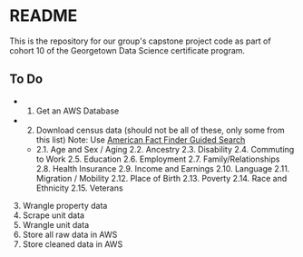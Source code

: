 # README

This is the repository for our group's capstone project code as part of cohort 10 of the Georgetown Data Science certificate program.

## To Do

 * 1. Get an AWS Database 
 * 2. Download census data (should not be all of these, only some from this list) Note: Use [American Fact Finder Guided Search](https://factfinder.census.gov/faces/nav/jsf/pages/guided_search.xhtml)
   * 2.1. Age and Sex / Aging
    2.2. Ancestry
    2.3. Disability
    2.4. Commuting to Work
    2.5. Education
    2.6. Employment
    2.7. Family/Relationships
    2.8. Health Insurance
    2.9. Income and Earnings
    2.10. Language
    2.11. Migration / Mobility
    2.12. Place of Birth
    2.13. Poverty
    2.14. Race and Ethnicity
    2.15. Veterans
3. Wrangle property data
4. Scrape unit data
5. Wrangle unit data
6. Store all raw data in AWS
7. Store cleaned data in AWS

